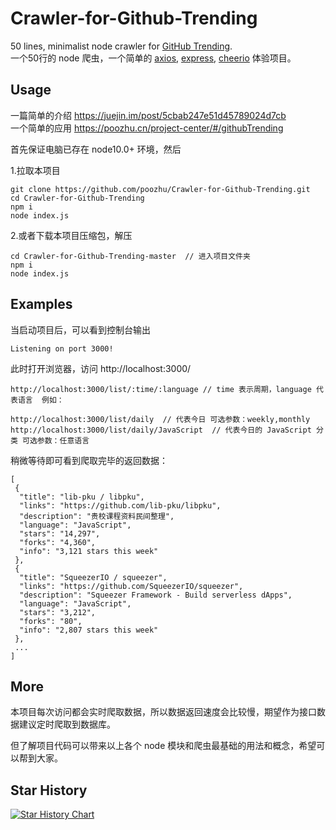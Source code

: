 # Crawler-for-Github-Trending  
50 lines, minimalist node crawler for [GitHub Trending](https://github.com/trending?since=daily).  
一个50行的 node 爬虫，一个简单的 [axios](https://github.com/axios/axios), [express](https://github.com/expressjs/express), [cheerio](https://github.com/cheeriojs/cheerio) 体验项目。  

## Usage  
一篇简单的介绍 https://juejin.im/post/5cbab247e51d45789024d7cb   
一个简单的应用 https://poozhu.cn/project-center/#/githubTrending

首先保证电脑已存在 node10.0+ 环境，然后  

1.拉取本项目  
```
git clone https://github.com/poozhu/Crawler-for-Github-Trending.git
cd Crawler-for-Github-Trending
npm i
node index.js
```
2.或者下载本项目压缩包，解压
```
cd Crawler-for-Github-Trending-master  // 进入项目文件夹
npm i
node index.js
```

## Examples  
当启动项目后，可以看到控制台输出
```
Listening on port 3000!
```
此时打开浏览器，访问 http://localhost:3000/
```
http://localhost:3000/list/:time/:language // time 表示周期，language 代表语言  例如：

http://localhost:3000/list/daily  // 代表今日 可选参数：weekly,monthly
http://localhost:3000/list/daily/JavaScript  // 代表今日的 JavaScript 分类 可选参数：任意语言
```

稍微等待即可看到爬取完毕的返回数据：
```
[
 {
  "title": "lib-pku / libpku",
  "links": "https://github.com/lib-pku/libpku",
  "description": "贵校课程资料民间整理",
  "language": "JavaScript",
  "stars": "14,297",
  "forks": "4,360",
  "info": "3,121 stars this week"
 },
 {
  "title": "SqueezerIO / squeezer",
  "links": "https://github.com/SqueezerIO/squeezer",
  "description": "Squeezer Framework - Build serverless dApps",
  "language": "JavaScript",
  "stars": "3,212",
  "forks": "80",
  "info": "2,807 stars this week"
 },
 ...
]
```

## More
本项目每次访问都会实时爬取数据，所以数据返回速度会比较慢，期望作为接口数据建议定时爬取到数据库。

但了解项目代码可以带来以上各个 node 模块和爬虫最基础的用法和概念，希望可以帮到大家。

## Star History

[![Star History Chart](https://api.star-history.com/svg?repos=poozhu/Crawler-for-Github-Trending&type=Date)](https://star-history.com/#poozhu/Crawler-for-Github-Trending&Date)

